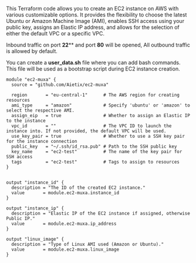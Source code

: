 
This Terraform code allows you to create an EC2 instance on AWS with various customizable options. It provides the flexibility to choose the latest Ubuntu or Amazon Machine Image (AMI), enables SSH access using your public key, assigns an Elastic IP address, and allows for the selection of either the default VPC or a specific VPC.

Inbound traffic on port **22**** and port **80** will be opened,  All outbound traffic is allowed by default.

You can create a **user_data.sh** file where you can add bash commands. This file will be used as a bootstrap script during EC2 instance creation.




```
module "ec2-muxa" {
  source = "github.com/Aietix/ec2-muxa"

  region       = "eu-central-1"      # The AWS region for creating resources
  ami_type     = "amazon"            # Specify 'ubuntu' or 'amazon' to select the respective AMI.
  assign_eip   = true                # Whether to assign an Elastic IP to the instance
  vpc_id       = ""                  # The VPC ID to launch the instance into. If not provided, the default VPC will be used.
  use_key_pair = true                # Whether to use a SSH key pair for the instance connection
  public_key   = "~/.ssh/id_rsa.pub" # Path to the SSH public key
  key_name     = "ec2-test"          # The name of the key pair for SSH access
  tags         = "ec2-test"          # Tags to assign to resources
}


output "instance_id" {
  description = "The ID of the created EC2 instance."
  value       = module.ec2-muxa.instance_id
}

output "instance_ip" {
  description = "Elastic IP of the EC2 instance if assigned, otherwise Public IP."
  value       = module.ec2-muxa.ip_address
}

output "linux_image" {
  description = "Type of Linux AMI used (Amazon or Ubuntu)."
  value       = module.ec2-muxa.linux_image
}
```
